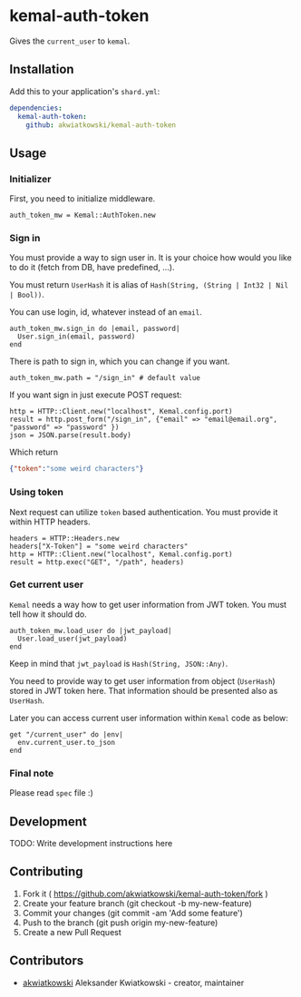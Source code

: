 # kemal-auth-token

Gives the `current_user` to `kemal`.

## Installation


Add this to your application's `shard.yml`:

```yaml
dependencies:
  kemal-auth-token:
    github: akwiatkowski/kemal-auth-token
```


## Usage

### Initializer

First, you need to initialize middleware.

```crystal
auth_token_mw = Kemal::AuthToken.new
```

### Sign in

You must provide a way to sign user in. It is your choice how would you like
to do it (fetch from DB, have predefined, ...).

You must return `UserHash` it is alias of `Hash(String, (String | Int32 | Nil | Bool))`.

You can use login, id, whatever instead of an `email`.

```crystal
auth_token_mw.sign_in do |email, password|
  User.sign_in(email, password)
end
```

There is path to sign in, which you can change if you want.

```crystal
auth_token_mw.path = "/sign_in" # default value
```

If you want sign in just execute POST request:

```crystal
http = HTTP::Client.new("localhost", Kemal.config.port)
result = http.post_form("/sign_in", {"email" => "email@email.org", "password" => "password" })
json = JSON.parse(result.body)
```

Which return

```json
{"token":"some weird characters"}
```

### Using token

Next request can utilize `token` based authentication. You must provide
it within HTTP headers.

```crystal
headers = HTTP::Headers.new
headers["X-Token"] = "some weird characters"
http = HTTP::Client.new("localhost", Kemal.config.port)
result = http.exec("GET", "/path", headers)
```

### Get current user

`Kemal` needs a way how to get user information from JWT token. You must
tell how it should do.

```crystal
auth_token_mw.load_user do |jwt_payload|
  User.load_user(jwt_payload)
end
```

Keep in mind that `jwt_payload` is `Hash(String, JSON::Any)`.

You need to provide way to get user information from object (`UserHash`) stored in
JWT token here. That information should be presented also as `UserHash`.

Later you can access current user information within `Kemal` code as below:

```crystal
get "/current_user" do |env|
  env.current_user.to_json
end
```

### Final note

Please read `spec` file :)

## Development

TODO: Write development instructions here

## Contributing

1. Fork it ( https://github.com/akwiatkowski/kemal-auth-token/fork )
2. Create your feature branch (git checkout -b my-new-feature)
3. Commit your changes (git commit -am 'Add some feature')
4. Push to the branch (git push origin my-new-feature)
5. Create a new Pull Request

## Contributors

- [akwiatkowski](https://github.com/akwiatkowski) Aleksander Kwiatkowski - creator, maintainer
